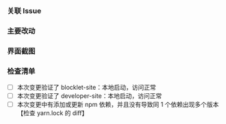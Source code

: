 ### 关联 Issue

<!-- 请用 fixes、closes、resolves、relates 这些关键词来关联 issue，原则上，所有 PR 都应该有关联 Issue -->

### 主要改动

<!--
  @example:
    1. 修复了 xxx
    2. 改进了 xxx
    3. 调整了 xxx
-->

### 界面截图

<!-- 如果改动的是跟 UI 相关的，不论是 CLI 还是 WEB 都应该截图 -->

### 检查清单

- [ ] 本次变更验证了 blocklet-site：本地启动，访问正常
- [ ] 本次变更验证了 developer-site：本地启动，访问正常
- [ ] 本次变更中有添加或更新 npm 依赖，并且没有导致同 1 个依赖出现多个版本【检查 yarn.lock 的 diff】

